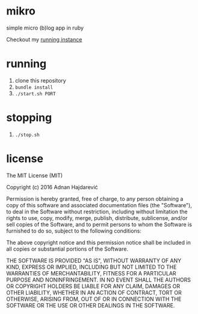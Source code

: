 # mikro
simple micro (b)log app in ruby

Checkout my [running instance](https://blog.hajdarevic.net/)

# running
1. clone this repository
1. `bundle install`
1. `./start.sh PORT`

# stopping
1. `./stop.sh`

# license
The MIT License (MIT)

Copyright (c) 2016 Adnan Hajdarević

Permission is hereby granted, free of charge, to any person obtaining a copy
of this software and associated documentation files (the "Software"), to deal
in the Software without restriction, including without limitation the rights
to use, copy, modify, merge, publish, distribute, sublicense, and/or sell
copies of the Software, and to permit persons to whom the Software is
furnished to do so, subject to the following conditions:

The above copyright notice and this permission notice shall be included in all
copies or substantial portions of the Software.

THE SOFTWARE IS PROVIDED "AS IS", WITHOUT WARRANTY OF ANY KIND, EXPRESS OR
IMPLIED, INCLUDING BUT NOT LIMITED TO THE WARRANTIES OF MERCHANTABILITY,
FITNESS FOR A PARTICULAR PURPOSE AND NONINFRINGEMENT. IN NO EVENT SHALL THE
AUTHORS OR COPYRIGHT HOLDERS BE LIABLE FOR ANY CLAIM, DAMAGES OR OTHER
LIABILITY, WHETHER IN AN ACTION OF CONTRACT, TORT OR OTHERWISE, ARISING FROM,
OUT OF OR IN CONNECTION WITH THE SOFTWARE OR THE USE OR OTHER DEALINGS IN THE
SOFTWARE.